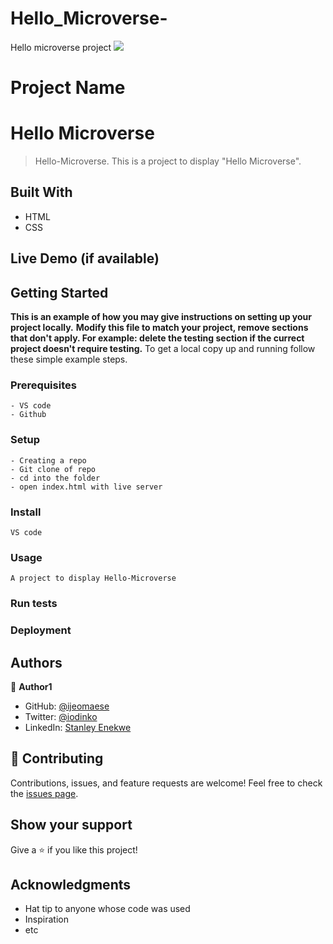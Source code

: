 # Hello_Microverse-
Hello microverse project 
![](https://img.shields.io/badge/Microverse-blueviolet)

# Project Name
# Hello Microverse

> Hello-Microverse.
This is a project to display "Hello Microverse".


## Built With
- HTML
- CSS
## Live Demo (if available)

## Getting Started
**This is an example of how you may give instructions on setting up your project locally.**
**Modify this file to match your project, remove sections that don't apply. For example: delete the testing section if the currect project doesn't require testing.**
To get a local copy up and running follow these simple example steps.
### Prerequisites
    - VS code
    - Github
### Setup
    - Creating a repo
    - Git clone of repo
    - cd into the folder
    - open index.html with live server
### Install
    VS code
### Usage
    A project to display Hello-Microverse
### Run tests
### Deployment
## Authors
👤 **Author1**
- GitHub: [@ijeomaese](https://github.com/Enekwestanley)
- Twitter: [@iodinko](https://twitter.com/Tochukwu87)
- LinkedIn: [Stanley Enekwe](https://linkedin.com/in/StanleyEnekwe)
## 🤝 Contributing
Contributions, issues, and feature requests are welcome!
Feel free to check the [issues page](../../issues/).
## Show your support
Give a ⭐️ if you like this project!
## Acknowledgments
- Hat tip to anyone whose code was used
- Inspiration
- etc